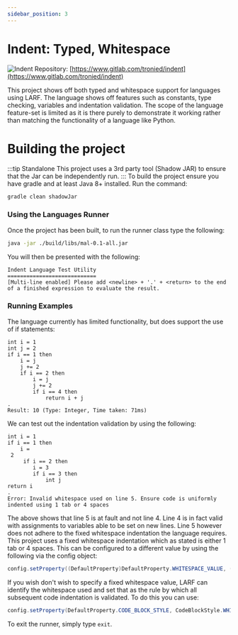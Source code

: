 ```yaml
---
sidebar_position: 3
---
```

# Indent: Typed, Whitespace
![Indent](/img/indent.jpg)
Repository: [https://www.gitlab.com/tronied/indent](https://www.gitlab.com/tronied/indent)

This project shows off both typed and whitespace support for languages using LARF. The language shows off features
such as constants, type checking, variables and indentation validation. The scope of the language feature-set is
limited as it is there purely to demonstrate it working rather than matching the functionality of a language like Python.

# Building the project
:::tip Standalone
This project uses a 3rd party tool (Shadow JAR) to ensure that the Jar can be independently run.
:::
To build the project ensure you have gradle and at least Java 8+ installed. Run the command:
```bash
gradle clean shadowJar
```
### Using the Languages Runner
Once the project has been built, to run the runner class type the following:
```bash
java -jar ./build/libs/mal-0.1-all.jar
```
You will then be presented with the following:
```
Indent Language Test Utility
============================
[Multi-line enabled] Please add <newline> + '.' + <return> to the end of a finished expression to evaluate the result.

```
### Running Examples
The language currently has limited functionality, but does support the use of if statements:
```
int i = 1
int j = 2
if i == 1 then
    i = j
    j += 2
    if i == 2 then
        i = j
        j += 2
        if i == 4 then
            return i + j
.
Result: 10 (Type: Integer, Time taken: 71ms)
```
We can test out the indentation validation by using the following:
```
int i = 1
if i == 1 then
    i =
 2
     if i == 2 then
        i = 3
        if i == 3 then
            int j
return i
.
Error: Invalid whitespace used on line 5. Ensure code is uniformly indented using 1 tab or 4 spaces
```
The above shows that line 5 is at fault and not line 4. Line 4 is in fact valid with assignments to variables able to
be set on new lines. Line 5 however does not adhere to the fixed whitespace indentation the language requires. This 
project uses a fixed whitespace indentation which as stated is either 1 tab or 4 spaces. This can be configured to
a different value by using the following via the config object:
```java
config.setProperty((DefaultProperty)DefaultProperty.WHITESPACE_VALUE, (Object)"\t|    ");
```
If you wish don't wish to specify a fixed whitespace value, LARF can identify the whitespace used and set that as the 
rule by which all subsequent code indentation is validated. To do this you can use:
```java
config.setProperty(DefaultProperty.CODE_BLOCK_STYLE, CodeBlockStyle.WHITESPACE_IDENTIFY);
```
To exit the runner, simply type ``exit``.